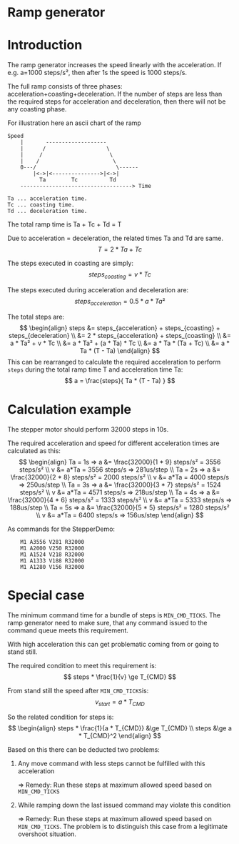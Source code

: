 # Ramp generator

# Introduction

The ramp generator increases the speed linearly with the acceleration.
If e.g. a=1000 steps/s², then after 1s the speed is 1000 steps/s.

The full ramp consists of three phases: acceleration+coasting+deceleration.
If the number of steps are less than the required steps for acceleration and deceleration, then there will not be any coasting phase.

For illustration here an ascii chart of the ramp

```
Speed
    |       -------------------
    |      /                   \
    |     /                     \
    |    /                       \
    0---/                         \------
        |<->|<--------------->|<->|
          Ta        Tc          Td
    -----------------------------------> Time

Ta ... acceleration time.
Tc ... coasting time.
Td ... deceleration time.
```

The total ramp time is Ta + Tc + Td = T 

Due to acceleration = deceleration, the related times Ta and Td are same.
$$
T=2*Ta+Tc
$$

The steps executed in coasting are simply:
$$
steps_{coasting} = v * Tc
$$

The steps executed during acceleration and deceleration are:
$$
steps_{acceleration} = 0.5 * a * Ta²
$$

The total steps are:
$$
\begin{align}
steps &= steps_{acceleration} + steps_{coasting} + steps_{deceleration} \\
      &= 2 * steps_{acceleration} + steps_{coasting}                    \\
      &= a * Ta² + v * Tc                                               \\
      &= a * Ta² + (a * Ta) * Tc                                        \\
      &= a * Ta * (Ta + Tc)                                             \\
      &= a * Ta * (T - Ta)
\end{align}
$$
This can be rearranged to calculate the required acceleration to perform `steps` during the total ramp time T and acceleration time Ta:
$$
a = \frac{steps}{ Ta * (T - Ta) }
$$

# Calculation example

The stepper motor should perform 32000 steps in 10s.

The required acceleration and speed for different acceleration times are calculated as this:
$$
\begin{align}
Ta = 1s => a &= \frac{32000}{1 * 9}  steps/s² = 3556 steps/s² \\
           v &= a*Ta = 3556 steps/s => 281us/step \\
Ta = 2s => a &= \frac{32000}{2 * 8} steps/s² = 2000 steps/s² \\
           v &= a*Ta = 4000 steps/s => 250us/step \\
Ta = 3s => a &= \frac{32000}{3 * 7} steps/s² = 1524 steps/s² \\
           v &= a*Ta = 4571 steps/s => 218us/step \\
Ta = 4s => a &= \frac{32000}{4 * 6} steps/s² = 1333 steps/s² \\
           v &= a*Ta = 5333 steps/s => 188us/step \\
Ta = 5s => a &= \frac{32000}{5 * 5} steps/s² = 1280 steps/s² \\
           v &= a*Ta = 6400 steps/s => 156us/step
\end{align}
$$

As commands for the StepperDemo:
```
	M1 A3556 V281 R32000
	M1 A2000 V250 R32000
	M1 A1524 V218 R32000
	M1 A1333 V188 R32000
	M1 A1280 V156 R32000
```

# Special case

The minimum command time for a bundle of steps is `MIN_CMD_TICKS`. The ramp generator need to make sure,
that any command issued to the command queue meets this requirement.

With high acceleration this can get problematic coming from or going to stand still.

The required condition to meet this requirement is:
$$
    steps * \frac{1}{v} \ge T_{CMD}
$$

From stand still the speed after `MIN_CMD_TICKS`is:
$$
    v_{start} = a * T_{CMD}
$$

So the related condition for steps is:
$$
\begin{align}
    steps * \frac{1}{a * T_{CMD}} &\ge T_{CMD}  \\
    steps &\ge a * T_{CMD}^2 
\end{align}
$$

Based on this there can be deducted two problems:

1. Any move command with less steps cannot be fulfilled with this acceleration
   
    => Remedy: Run these steps at maximum allowed speed based on `MIN_CMD_TICKS`

2. While ramping down the last issued command may violate this condition

    => Remedy: Run these steps at maximum allowed speed based on `MIN_CMD_TICKS`.
       The problem is to distinguish this case from a legitimate overshoot situation.
